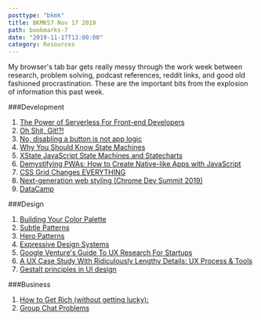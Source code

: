 ```yaml
---
posttype: "bkmk"
title: BKMKS7 Nov 17 2019
path: bookmarks-7
date: "2019-11-17T13:00:00"
category: Resources
---
```

My browser's tab bar gets really messy through the work week between research, problem solving, podcast references, reddit links, and good old fashioned procrastination. These are the important bits from the explosion of information this past week.

###Development
1. [The Power of Serverless For Front-end Developers](https://serverless.css-tricks.com/)
1. [Oh Shit, Git!?!](https://ohshitgit.com/)
1. [No, disabling a button is not app logic](https://dev.to/davidkpiano/no-disabling-a-button-is-not-app-logic-598i)
1. [Why You Should Know State Machines](https://www.youtube.com/watch?v=UAtaoVMFt7Y)
1. [XState JavaScript State Machines and Statecharts](https://xstate.js.org/docs/)
1. [Demystifying PWAs: How to Create Native-like Apps with JavaScript](https://www.youtube.com/watch?v=VOtUDGMa0KQ)
1. [CSS Grid Changes EVERYTHING](https://www.youtube.com/watch?v=7kVeCqQCxlk)
1. [Next-generation web styling (Chrome Dev Summit 2019)](https://www.youtube.com/watch?v=-oyeaIirVC0)
1. [DataCamp](https://www.datacamp.com/)

###Design
1. [Building Your Color Palette](https://refactoringui.com/previews/building-your-color-palette/)
1. [Subtle Patterns](https://www.toptal.com/designers/subtlepatterns/)
1. [Hero Patterns](https://www.heropatterns.com/)
1. [Expressive Design Systems](https://abookapart.com/products/expressive-design-systems)
1. [Google Venture's Guide To UX Research For Startups](https://library.gv.com/gv-guide-to-uxresearch-for-startups-b6d0c8ac81b3)
1. [A UX Case Study With Ridiculously Lengthy Details: UX Process & Tools](https://medium.muz.li/a-ux-case-study-with-ridiculously-lengthy-details-ux-process-tools-4498d167b07a)
1. [Gestalt principles in UI design](https://medium.muz.li/gestalt-principles-in-ui-design-6b75a41e9965)

###Business
1. [How to Get Rich (without getting lucky):](https://twitter.com/naval/status/1002103360646823936)
1. [Group Chat Problems](https://basecamp.com/guides/group-chat-problems)
